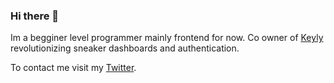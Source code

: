 ### Hi there 👋

Im a begginer level programmer mainly frontend for now. Co owner of <a href="https://twitter.com/KeylyApp">Keyly</a> revolutionizing sneaker dashboards and authentication.

To contact me visit my <a href="https://twitter.com/MadWashed">Twitter</a>. 
